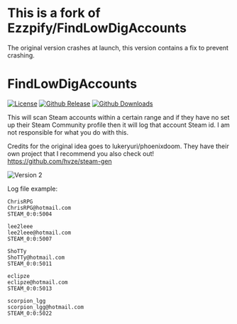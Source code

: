 # This is a fork of Ezzpify/FindLowDigAccounts

The original version crashes at launch, this version contains a fix to prevent crashing.

# FindLowDigAccounts

[![License](https://img.shields.io/github/license/Ezzpify/FindLowDigAccounts.svg?label=License&maxAge=86400)](./LICENSE)
[![Github Release](https://img.shields.io/github/release/tarcsi/FindLowDigAccounts.svg?label=Latest&maxAge=60)](https://github.com/tarcsi/FindLowDigAccounts/releases/latest)
[![Github Downloads](https://img.shields.io/github/downloads/tarcsi/FindLowDigAccounts/latest/total.svg?label=Downloads&maxAge=60)](https://github.com/tarcsi/FindLowDigAccounts/releases/latest)

This will scan Steam accounts within a certain range and if they have no set up their Steam Community profile then it will log that account Steam id. I am not responsible for what you do with this.

Credits for the original idea goes to lukeryuri/phoenixdoom. They have their own project that I recommend you also check out! https://github.com/hvze/steam-gen

![Version 2](http://i.imgur.com/7rWbmJl.gif)

Log file example:
```
ChrisRPG
ChrisRPG@hotmail.com
STEAM_0:0:5004

lee2leee
lee2leee@hotmail.com
STEAM_0:0:5007

ShoTTy
ShoTTy@hotmail.com
STEAM_0:0:5011

eclipze
eclipze@hotmail.com
STEAM_0:0:5013

scorpion_lgg
scorpion_lgg@hotmail.com
STEAM_0:0:5022
```
